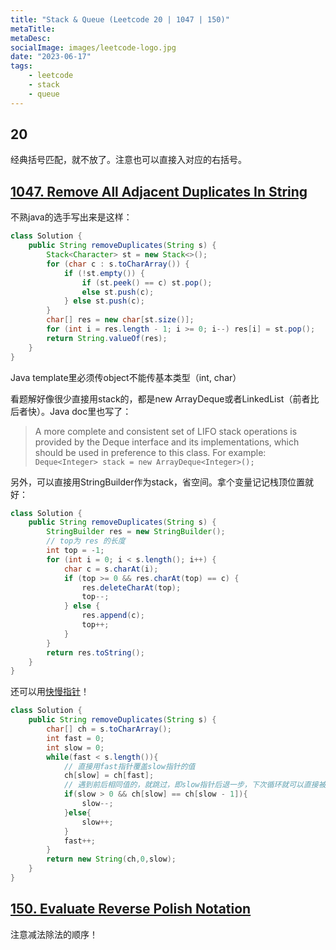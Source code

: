 ```yaml
---
title: "Stack & Queue (Leetcode 20 | 1047 | 150)"
metaTitle:
metaDesc:
socialImage: images/leetcode-logo.jpg
date: "2023-06-17"
tags:
    - leetcode
    - stack
    - queue
---
```


## 20
经典括号匹配，就不放了。注意也可以直接入对应的右括号。

## [1047. Remove All Adjacent Duplicates In String](https://leetcode.com/problems/remove-all-adjacent-duplicates-in-string/)
不熟java的选手写出来是这样：
```java
class Solution {
    public String removeDuplicates(String s) {
        Stack<Character> st = new Stack<>();
        for (char c : s.toCharArray()) {
            if (!st.empty()) {
                if (st.peek() == c) st.pop();
                else st.push(c);
            } else st.push(c);
        }
        char[] res = new char[st.size()];
        for (int i = res.length - 1; i >= 0; i--) res[i] = st.pop();
        return String.valueOf(res);
    }
}
```
Java template里必须传object不能传基本类型（int, char）

看题解好像很少直接用stack的，都是new ArrayDeque或者LinkedList（前者比后者快）。Java doc里也写了：
>A more complete and consistent set of LIFO stack operations is provided by the Deque interface and its implementations, which should be used in preference to this class. For example:
>`Deque<Integer> stack = new ArrayDeque<Integer>();`

另外，可以直接用StringBuilder作为stack，省空间。拿个变量记记栈顶位置就好：
```java
class Solution {
    public String removeDuplicates(String s) {
        StringBuilder res = new StringBuilder();
        // top为 res 的长度
        int top = -1;
        for (int i = 0; i < s.length(); i++) {
            char c = s.charAt(i);
            if (top >= 0 && res.charAt(top) == c) {
                res.deleteCharAt(top);
                top--;
            } else {
                res.append(c);
                top++;
            }
        }
        return res.toString();
    }
}
```

还可以用[快慢指针](https://programmercarl.com/1047.%E5%88%A0%E9%99%A4%E5%AD%97%E7%AC%A6%E4%B8%B2%E4%B8%AD%E7%9A%84%E6%89%80%E6%9C%89%E7%9B%B8%E9%82%BB%E9%87%8D%E5%A4%8D%E9%A1%B9.html#%E5%85%B6%E4%BB%96%E8%AF%AD%E8%A8%80%E7%89%88%E6%9C%AC)！
```java
class Solution {
    public String removeDuplicates(String s) {
        char[] ch = s.toCharArray();
        int fast = 0;
        int slow = 0;
        while(fast < s.length()){
            // 直接用fast指针覆盖slow指针的值
            ch[slow] = ch[fast];
            // 遇到前后相同值的，就跳过，即slow指针后退一步，下次循环就可以直接被覆盖掉了
            if(slow > 0 && ch[slow] == ch[slow - 1]){
                slow--;
            }else{
                slow++;
            }
            fast++;
        }
        return new String(ch,0,slow);
    }
}
```

## [150. Evaluate Reverse Polish Notation](https://leetcode.com/problems/evaluate-reverse-polish-notation/)
注意减法除法的顺序！